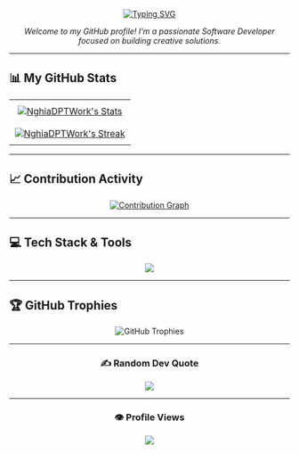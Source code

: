 <div align="center">
  <a href="https://git.io/typing-svg">
    <img src="https://readme-typing-svg.herokuapp.com?font=Fira+Code&size=30&pause=1000&color=00BFFF&center=true&width=550&lines=Hello%2C+I'm+Nghia+DPT+%E2%9C%A8;A+Passion+Software+Developer;From+Ho+Chi+Minh+City%2C+Vietnam" alt="Typing SVG">
  </a>
</div>

<p align="center">
  <em>Welcome to my GitHub profile! I'm a passionate Software Developer focused on building creative solutions.</em>
</p>

---

## 📊 My GitHub Stats

<table align="center" style="border: none; width: 100%;">
  <tr align="center">
    <td style="padding: 10px;">
      <a href="https://github.com/NghiaDPTWork">
        <img src="https://github-readme-stats.vercel.app/api?username=NghiaDPTWork&theme=tokyonight&hide_border=true&include_all_commits=false&count_private=false" alt="NghiaDPTWork's Stats"/>
      </a>
    </td>
  </tr>
  <tr align="center">
    <td colspan="2" style="padding: 10px;">
      <a href="https://github.com/NghiaDPTWork">
         <img src="https://github-readme-streak-stats.herokuapp.com/?user=NghiaDPTWork&theme=tokyonight&hide_border=true" alt="NghiaDPTWork's Streak"/>
      </a>
    </td>
  </tr>
</table>

---

## 📈 Contribution Activity

<div align="center">
  <a href="https://github.com/NghiaDPTWork">
    <img src="https://github-readme-activity-graph.vercel.app/graph?username=NghiaDPTWork&bg_color=1a1b27&color=79ff97&line=79ff97&point=f758a5&area=true&hide_border=true" alt="Contribution Graph" />
  </a>
</div>

---

## 💻 Tech Stack & Tools

<p align="center">
  <a href="https://skillicons.dev">
    <img src="https://skillicons.dev/icons?i=javascript,java,cpp,css,html,tailwind,sass,mysql,ant,git,vscode,idea,figma,postman" />
  </a>
</p>

---

## 🏆 GitHub Trophies

<div align="center">
    <img src="https://github-trophies.vercel.app/?username=NghiaDPTWork&theme=tokyonight&no-frame=false&no-bg=true&margin-w=4" alt="GitHub Trophies"/>
</div>

---

<div align="center">

### ✍️ Random Dev Quote
![](https://quotes-github-readme.vercel.app/api?type=horizontal&theme=tokyonight)

---

### 👁️ Profile Views
[![](https://visitcount.itsvg.in/api?id=NghiaDPTWork&icon=7&color=0)](https://visitcount.itsvg.in)

</div>
